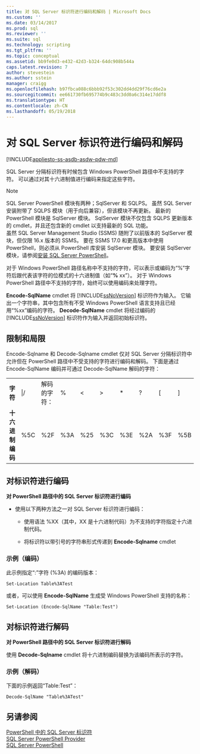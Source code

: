 ```yaml
---
title: 对 SQL Server 标识符进行编码和解码 | Microsoft Docs
ms.custom: ''
ms.date: 03/14/2017
ms.prod: sql
ms.reviewer: ''
ms.suite: sql
ms.technology: scripting
ms.tgt_pltfrm: ''
ms.topic: conceptual
ms.assetid: bb9fe0d3-e432-42d3-b324-64dc908b544a
caps.latest.revision: 7
author: stevestein
ms.author: sstein
manager: craigg
ms.openlocfilehash: b97fbca088c6bbb92f53c302dd4dd29f76cd6e2a
ms.sourcegitcommit: ee661730fb695774b9c483c3dd0a6c314e17ddf8
ms.translationtype: HT
ms.contentlocale: zh-CN
ms.lasthandoff: 05/19/2018
---
```

# <a name="encode-and-decode-sql-server-identifiers"></a>对 SQL Server 标识符进行编码和解码
[!INCLUDE[appliesto-ss-asdb-asdw-pdw-md](../includes/appliesto-ss-asdb-asdw-pdw-md.md)]

SQL Server 分隔标识符有时候包含 Windows PowerShell 路径中不支持的字符。 可以通过对其十六进制值进行编码来指定这些字符。  

> [!NOTE]
> SQL Server PowerShell 模块有两种；SqlServer 和 SQLPS。 虽然 SQL Server 安装附带了 SQLPS 模块（用于向后兼容），但该模块不再更新。 最新的 PowerShell 模块是 SqlServer 模块。 SqlServer 模块不仅包含 SQLPS 更新版本的 cmdlet，并且还包含新的 cmdlet 以支持最新的 SQL 功能。  
> 虽然 SQL Server Management Studio (SSMS) 随附了以前版本的 SqlServer 模块，但仅限 16.x 版本的 SSMS。 要在 SSMS 17.0 和更高版本中使用 PowerShell，则必须从 PowerShell 库安装 SqlServer 模块。
> 要安装 SqlServer 模块，请参阅[安装 SQL Server PowerShell](download-sql-server-ps-module.md)。
  
  
对于 Windows PowerShell 路径名称中不支持的字符，可以表示或编码为“%”字符后跟代表该字符的位模式的十六进制值（如“**%** xx”）。 对于 Windows PowerShell 路径中不支持的字符，始终可以使用编码来处理字符。  
  
 **Encode-SqlName** cmdlet 将 [!INCLUDE[ssNoVersion](../includes/ssnoversion-md.md)] 标识符作为输入。 它输出一个字符串，其中包含所有不受 Windows PowerShell 语言支持且已经用“%xx”编码的字符。 **Decode-SqlName** cmdlet 将经过编码的 [!INCLUDE[ssNoVersion](../includes/ssnoversion-md.md)] 标识符作为输入并返回初始标识符。  
  
##  <a name="LimitationsRestrictions"></a> 限制和局限  
 Encode-Sqlname 和 Decode-Sqlname cmdlet 仅对 SQL Server 分隔标识符中允许但在 PowerShell 路径中不受支持的字符进行编码和解码。 下面是通过 Encode-SqlName 编码并可通过 Decode-SqlName 解码的字符：  
  
|||||||||||||  
|-|-|-|-|-|-|-|-|-|-|-|-|  
|**字符**|\|/|解码的字符：|%|\<|>|*|?|[|]|&#124;|  
|**十六进制编码**|%5C|%2F|%3A|%25|%3C|%3E|%2A|%3F|%5B|%5D|%7C|  
  
##  <a name="EncodeIdent"></a> 对标识符进行编码  
 **对 PowerShell 路径中的 SQL Server 标识符进行编码**  
  
-   使用以下两种方法之一对 SQL Server 标识符进行编码：  
  
    -   使用语法 %XX（其中，XX 是十六进制代码）为不支持的字符指定十六进制代码。  
  
    -   将标识符以带引号的字符串形式传递到 **Encode-Sqlname** cmdlet  
  
### <a name="examples-encoding"></a>示例（编码）  
 此示例指定“:”字符 (%3A) 的编码版本：  
  
```  
Set-Location Table%3ATest  
```  
  
 或者，可以使用 **Encode-SqlName** 生成受 Windows PowerShell 支持的名称：  
  
```  
Set-Location (Encode-SqlName "Table:Test")  
```  
  
##  <a name="DecodeIdent"></a> 对标识符进行解码  
 **对 PowerShell 路径中的 SQL Server 标识符进行解码**  
  
 使用 **Decode-Sqlname** cmdlet 将十六进制编码替换为该编码所表示的字符。  
  
### <a name="examples-decoding"></a>示例（解码）  
 下面的示例返回“Table:Test”：  
  
```  
Decode-SqlName "Table%3ATest"  
```  
  
## <a name="see-also"></a>另请参阅  
 [PowerShell 中的 SQL Server 标识符](sql-server-identifiers-in-powershell.md)   
 [SQL Server PowerShell Provider](sql-server-powershell-provider.md)   
 [SQL Server PowerShell](sql-server-powershell.md)  
  
  
